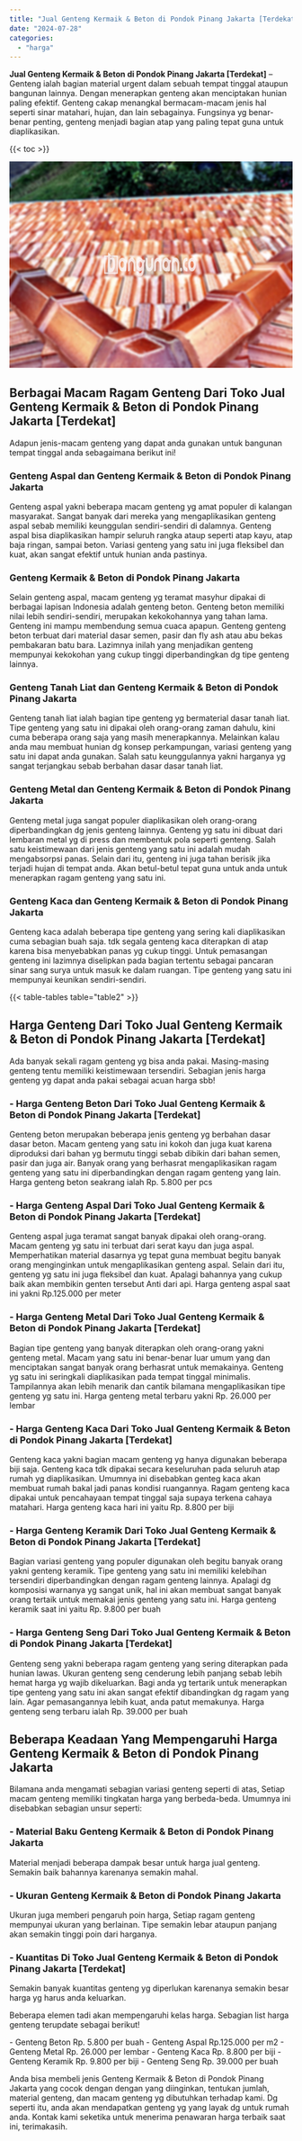 ```yaml
---
title: "Jual Genteng Kermaik & Beton di Pondok Pinang Jakarta [Terdekat]"
date: "2024-07-28"
categories: 
  - "harga"
---
```


**Jual Genteng Kermaik & Beton di Pondok Pinang Jakarta \[Terdekat\]** – Genteng ialah bagian material urgent dalam sebuah tempat tinggal ataupun bangunan lainnya. Dengan menerapkan genteng akan menciptakan hunian paling efektif. Genteng cakap menangkal bermacam-macam jenis hal seperti sinar matahari, hujan, dan lain sebagainya. Fungsinya yg benar-benar penting, genteng menjadi bagian atap yang paling tepat guna untuk diaplikasikan.

{{< toc >}}

![Jual Genteng Kermaik & Beton di Pondok Pinang Jakarta [Terdekat]](/images/genteng-minimalis-murah29.png)

## Berbagai Macam Ragam Genteng Dari Toko Jual Genteng Kermaik & Beton di Pondok Pinang Jakarta \[Terdekat\]

Adapun jenis-macam genteng yang dapat anda gunakan untuk bangunan tempat tinggal anda sebagaimana berikut ini!

### Genteng Aspal dan Genteng Kermaik & Beton di Pondok Pinang Jakarta

Genteng aspal yakni beberapa macam genteng yg amat populer di kalangan masyarakat. Sangat banyak dari mereka yang mengaplikasikan genteng aspal sebab memiliki keunggulan sendiri-sendiri di dalamnya. Genteng aspal bisa diaplikasikan hampir seluruh rangka ataup seperti atap kayu, atap baja ringan, sampai beton. Variasi genteng yang satu ini juga fleksibel dan kuat, akan sangat efektif untuk hunian anda pastinya.

### Genteng Kermaik & Beton di Pondok Pinang Jakarta

Selain genteng aspal, macam genteng yg teramat masyhur dipakai di berbagai lapisan Indonesia adalah genteng beton. Genteng beton memiliki nilai lebih sendiri-sendiri, merupakan kekokohannya yang tahan lama. Genteng ini mampu membendung semua cuaca apapun. Genteng genteng beton terbuat dari material dasar semen, pasir dan fly ash atau abu bekas pembakaran batu bara. Lazimnya inilah yang menjadikan genteng mempunyai kekokohan yang cukup tinggi diperbandingkan dg tipe genteng lainnya.

### Genteng Tanah Liat dan Genteng Kermaik & Beton di Pondok Pinang Jakarta

Genteng tanah liat ialah bagian tipe genteng yg bermaterial dasar tanah liat. Tipe genteng yang satu ini dipakai oleh orang-orang zaman dahulu, kini cuma beberapa orang saja yang masih menerapkannya. Melainkan kalau anda mau membuat hunian dg konsep perkampungan, variasi genteng yang satu ini dapat anda gunakan. Salah satu keunggulannya yakni harganya yg sangat terjangkau sebab berbahan dasar dasar tanah liat.

### Genteng Metal dan Genteng Kermaik & Beton di Pondok Pinang Jakarta

Genteng metal juga sangat populer diaplikasikan oleh orang-orang diperbandingkan dg jenis genteng lainnya. Genteng yg satu ini dibuat dari lembaran metal yg di press dan membentuk pola seperti genteng. Salah satu keistimewaan dari jenis genteng yang satu ini adalah mudah mengabsorpsi panas. Selain dari itu, genteng ini juga tahan berisik jika terjadi hujan di tempat anda. Akan betul-betul tepat guna untuk anda untuk menerapkan ragam genteng yang satu ini.

### Genteng Kaca dan Genteng Kermaik & Beton di Pondok Pinang Jakarta

Genteng kaca adalah beberapa tipe genteng yang sering kali diaplikasikan cuma sebagian buah saja. tdk segala genteng kaca diterapkan di atap karena bisa menyebabkan panas yg cukup tinggi. Untuk pemasangan genteng ini lazimnya diselipkan pada bagian tertentu sebagai pancaran sinar sang surya untuk masuk ke dalam ruangan. Tipe genteng yang satu ini mempunyai keunikan sendiri-sendiri.

{{< table-tables table="table2" >}}

## Harga Genteng Dari Toko Jual Genteng Kermaik & Beton di Pondok Pinang Jakarta \[Terdekat\]

Ada banyak sekali ragam genteng yg bisa anda pakai. Masing-masing genteng tentu memiliki keistimewaan tersendiri. Sebagian jenis harga genteng yg dapat anda pakai sebagai acuan harga sbb!

### \- Harga Genteng Beton Dari Toko Jual Genteng Kermaik & Beton di Pondok Pinang Jakarta \[Terdekat\]

Genteng beton merupakan beberapa jenis genteng yg berbahan dasar dasar beton. Macam genteng yang satu ini kokoh dan juga kuat karena diproduksi dari bahan yg bermutu tinggi sebab dibikin dari bahan semen, pasir dan juga air. Banyak orang yang berhasrat mengaplikasikan ragam genteng yang satu ini diperbandingkan dengan ragam genteng yang lain. Harga genteng beton seakrang ialah Rp. 5.800 per pcs

### \- Harga Genteng Aspal Dari Toko Jual Genteng Kermaik & Beton di Pondok Pinang Jakarta \[Terdekat\]

Genteng aspal juga teramat sangat banyak dipakai oleh orang-orang. Macam genteng yg satu ini terbuat dari serat kayu dan juga aspal. Memperhatikan material dasarnya yg tepat guna membuat begitu banyak orang menginginkan untuk mengaplikasikan genteng aspal. Selain dari itu, genteng yg satu ini juga fleksibel dan kuat. Apalagi bahannya yang cukup baik akan membikin genten tersebut Anti dari api. Harga genteng aspal saat ini yakni Rp.125.000 per meter

### \- Harga Genteng Metal Dari Toko Jual Genteng Kermaik & Beton di Pondok Pinang Jakarta \[Terdekat\]

Bagian tipe genteng yang banyak diterapkan oleh orang-orang yakni genteng metal. Macam yang satu ini benar-benar luar umum yang dan menciptakan sangat banyak orang berhasrat untuk memakainya. Genteng yg satu ini seringkali diaplikasikan pada tempat tinggal minimalis. Tampilannya akan lebih menarik dan cantik bilamana mengaplikasikan tipe genteng yg satu ini. Harga genteng metal terbaru yakni Rp. 26.000 per lembar

### \- Harga Genteng Kaca Dari Toko Jual Genteng Kermaik & Beton di Pondok Pinang Jakarta \[Terdekat\]

Genteng kaca yakni bagian macam genteng yg hanya digunakan beberapa biji saja. Genteng kaca tdk dipakai secara keseluruhan pada seluruh atap rumah yg diaplikasikan. Umumnya ini disebabkan genteg kaca akan membuat rumah bakal jadi panas kondisi ruangannya. Ragam genteng kaca dipakai untuk pencahayaan tempat tinggal saja supaya terkena cahaya matahari. Harga genteng kaca hari ini yaitu Rp. 8.800 per biji

### \- Harga Genteng Keramik Dari Toko Jual Genteng Kermaik & Beton di Pondok Pinang Jakarta \[Terdekat\]

Bagian variasi genteng yang populer digunakan oleh begitu banyak orang yakni genteng keramik. Tipe genteng yang satu ini memiliki kelebihan tersendiri diperbandingkan dengan ragam genteng lainnya. Apalagi dg komposisi warnanya yg sangat unik, hal ini akan membuat sangat banyak orang tertaik untuk memakai jenis genteng yang satu ini. Harga genteng keramik saat ini yaitu Rp. 9.800 per buah

### \- Harga Genteng Seng Dari Toko Jual Genteng Kermaik & Beton di Pondok Pinang Jakarta \[Terdekat\]

Genteng seng yakni beberapa ragam genteng yang sering diterapkan pada hunian lawas. Ukuran genteng seng cenderung lebih panjang sebab lebih hemat harga yg wajib dikeluarkan. Bagi anda yg tertarik untuk menerapkan tipe genteng yang satu ini akan sangat efektif dibandingkan dg ragam yang lain. Agar pemasangannya lebih kuat, anda patut memakunya. Harga genteng seng terbaru ialah Rp. 39.000 per buah

## Beberapa Keadaan Yang Mempengaruhi Harga Genteng Kermaik & Beton di Pondok Pinang Jakarta

Bilamana anda mengamati sebagian variasi genteng seperti di atas, Setiap macam genteng memiliki tingkatan harga yang berbeda-beda. Umumnya ini disebabkan sebagian unsur seperti:

### \- Material Baku Genteng Kermaik & Beton di Pondok Pinang Jakarta

Material menjadi beberapa dampak besar untuk harga jual genteng. Semakin baik bahannya karenanya semakin mahal.

### \- Ukuran Genteng Kermaik & Beton di Pondok Pinang Jakarta

Ukuran juga memberi pengaruh poin harga, Setiap ragam genteng mempunyai ukuran yang berlainan. Tipe semakin lebar ataupun panjang akan semakin tinggi poin dari harganya.

### \- Kuantitas Di Toko Jual Genteng Kermaik & Beton di Pondok Pinang Jakarta \[Terdekat\]

Semakin banyak kuantitas genteng yg diperlukan karenanya semakin besar harga yg harus anda keluarkan.

Beberapa elemen tadi akan mempengaruhi kelas harga. Sebagian list harga genteng terupdate sebagai berikut!

\- Genteng Beton Rp. 5.800 per buah - Genteng Aspal Rp.125.000 per m2 - Genteng Metal Rp. 26.000 per lembar - Genteng Kaca Rp. 8.800 per biji - Genteng Keramik Rp. 9.800 per biji - Genteng Seng Rp. 39.000 per buah

Anda bisa membeli jenis Genteng Kermaik & Beton di Pondok Pinang Jakarta yang cocok dengan dengan yang diinginkan, tentukan jumlah, material genteng, dan macam genteng yg dibutuhkan terhadap kami. Dg seperti itu, anda akan mendapatkan genteng yg yang layak dg untuk rumah anda. Kontak kami seketika untuk menerima penawaran harga terbaik saat ini, terimakasih.

